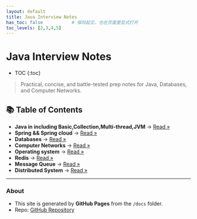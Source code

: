 ```yaml
---
layout: default
title: Java Interview Notes
has_toc: false           # 保险起见，也在页面里显式打开
toc_levels: [2,3,4,5]
---
```


# Java Interview Notes

- TOC
{:toc}

> Practical, concise, and battle-tested prep notes for Java, Databases, and Computer Networks.

## 📚 Table of Contents
- **Java in including Basic,Collection,Multi-thread,JVM** → [Read »](java.md)
- **Spring && Spring cloud** → [Read »](spring.md)
- **Databases** → [Read »](database.md)
- **Computer Networks** → [Read »](network.md)
- **Operating system** → [Read »](os.md)
- **Redis** → [Read »](redis.md)
- **Message Queue** → [Read »](mq.md)
- **Distributed System** → [Read »](ds.md)

---

### About
- This site is generated by **GitHub Pages** from the `/docs` folder.
- Repo: [GitHub Repository](../)  <!-- 返回仓库根目录 -->